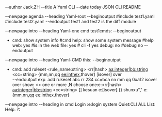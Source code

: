 --author Jack.ZH
--title A Yaml CLI
--date today
JSON CLI README

--newpage agenda
--heading Yaml-root
--beginoutput
#include test1.yaml
#include test2.yaml
--endoutput
test1 and test2 is the diff module

--newpage intro
--heading Yaml-one cmd
test1cmds:
--beginoutput
- cmd: show system info        #cmd
help: show some system message #help 
web: yes                       #is in the web
file: yes                      # cli -f  yes
debug: no                      #debug no
--endoutput

--newpage intro
--heading Yaml-CMD
this:
--beginoutput
- cmd: add ruleset <rule_name:string> <rr|hash> <aa:integer|bb:string> 
    <cc=string> {mm,nn,qq <ee:inthex>,thover} [isover]  over     
--endoutput
exp:
add rukeset abc rr 234 cc=bca nn mm qq 0xa12 isover over 
show:
<> one or more ,N choose one:e:<rr|hash> <aa:integer|bb:string> <cc=string> 
[] kesuan e:[isover] 
{} shunxu"," e:{mm,nn,qq <ee:inthex>,thover}

--newpage intro
--heading in cmd
Login :e:login system
Quiet:CLI ALL 
List:
Help:
?:
